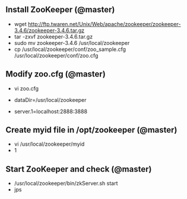 ## Install ZooKeeper (@master)
- wget http://ftp.twaren.net/Unix/Web/apache/zookeeper/zookeeper-3.4.6/zookeeper-3.4.6.tar.gz
- tar -zxvf zookeeper-3.4.6.tar.gz
- sudo mv zookeeper-3.4.6 /usr/local/zookeeper
- cp /usr/local/zookeeper/conf/zoo_sample.cfg /usr/local/zookeeper/conf/zoo.cfg

## Modify zoo.cfg (@master)
- vi zoo.cfg

- dataDir=/usr/local/zookeeper 

- server.1=localhost:2888:3888

## Create myid file in /opt/zookeeper (@master)
- vi /usr/local/zookeeper/myid
- 1

## Start ZooKeeper and check (@master)
- /usr/local/zookeeper/bin/zkServer.sh start
- jps
